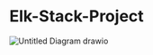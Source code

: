 # Elk-Stack-Project

![Untitled Diagram drawio](https://user-images.githubusercontent.com/102314477/161353411-10a5b4d0-6ed1-4d9a-8206-1bcb0164415a.png)
